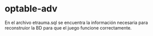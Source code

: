 optable-adv
===========
En el archivo etrauma.sql se encuentra la información necesaria para reconstruior la BD para que el juego funcione correctamente.

